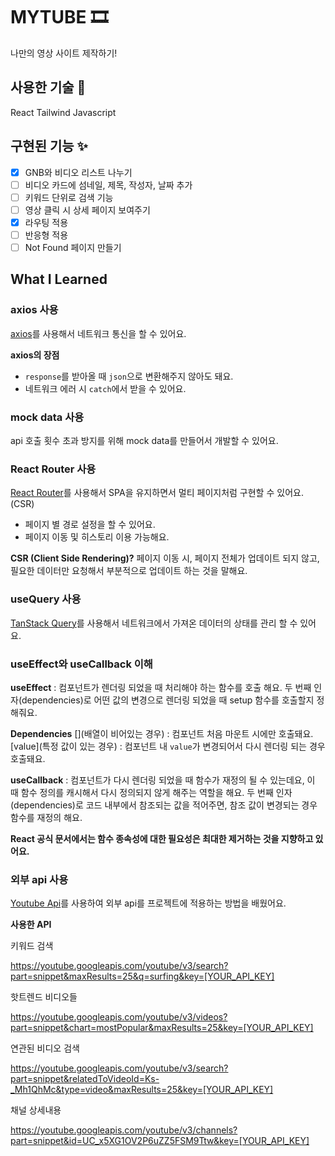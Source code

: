 # MYTUBE 🎞️

나만의 영상 사이트 제작하기!

## 사용한 기술 🔧

React Tailwind Javascript

## 구현된 기능 ✨

- [x] GNB와 비디오 리스트 나누기
- [ ] 비디오 카드에 섬네일, 제목, 작성자, 날짜 추가
- [ ] 키워드 단위로 검색 기능
- [ ] 영상 클릭 시 상세 페이지 보여주기
- [x] 라우팅 적용
- [ ] 반응형 적용
- [ ] Not Found 페이지 만들기

## What I Learned

### axios 사용

[axios](https://github.com/axios/axios)를 사용해서 네트워크 통신을 할 수 있어요.

**axios의 장점**

- `response`를 받아올 때 `json`으로 변환해주지 않아도 돼요.
- 네트워크 에러 시 `catch`에서 받을 수 있어요.

### mock data 사용

api 호출 횟수 초과 방지를 위해 mock data를 만들어서 개발할 수 있어요.

### React Router 사용

[React Router](https://reactrouter.com/en/main)를 사용해서 SPA을 유지하면서 멀티 페이지처럼 구현할 수 있어요. (CSR)

- 페이지 별 경로 설정을 할 수 있어요.
- 페이지 이동 및 히스토리 이용 가능해요.

**CSR (Client Side Rendering)?**
페이지 이동 시, 페이지 전체가 업데이트 되지 않고, 필요한 데이터만 요청해서 부분적으로 업데이트 하는 것을 말해요.

### useQuery 사용

[TanStack Query](https://tanstack.com/query/latest)를 사용해서 네트워크에서 가져온 데이터의 상태를 관리 할 수 있어요.

### useEffect와 useCallback 이해

**useEffect** : 컴포넌트가 렌더링 되었을 때 처리해야 하는 함수를 호출 해요.
두 번째 인자(dependencies)로 어떤 값의 변경으로 렌더링 되었을 때 setup 함수를 호출할지 정해줘요.

**Dependencies**
[](배열이 비어있는 경우) : 컴포넌트 처음 마운트 시에만 호출돼요.
[value](특정 값이 있는 경우) : 컴포넌트 내 `value`가 변경되어서 다시 렌더링 되는 경우 호출돼요.

**useCallback** : 컴포넌트가 다시 렌더링 되었을 때 함수가 재정의 될 수 있는데요, 이 때 함수 정의를 캐시해서 다시 정의되지 않게 해주는 역할을 해요.
두 번째 인자(dependencies)로 코드 내부에서 참조되는 값을 적어주면, 참조 값이 변경되는 경우 함수를 재정의 해요.

**React 공식 문서에서는 함수 종속성에 대한 필요성은 최대한 제거하는 것을 지향하고 있어요.**

### 외부 api 사용

[Youtube Api](https://developers.google.com/youtube?hl=ko)를 사용하여 외부 api를 프로젝트에 적용하는 방법을 배웠어요.

**사용한 API**

키워드 검색

<https://youtube.googleapis.com/youtube/v3/search?part=snippet&maxResults=25&q=surfing&key=[YOUR_API_KEY]>

핫트렌드 비디오들

<https://youtube.googleapis.com/youtube/v3/videos?part=snippet&chart=mostPopular&maxResults=25&key=[YOUR_API_KEY]>

연관된 비디오 검색

<https://youtube.googleapis.com/youtube/v3/search?part=snippet&relatedToVideoId=Ks-_Mh1QhMc&type=video&maxResults=25&key=[YOUR_API_KEY]>

채널 상세내용

<https://youtube.googleapis.com/youtube/v3/channels?part=snippet&id=UC_x5XG1OV2P6uZZ5FSM9Ttw&key=[YOUR_API_KEY]>
